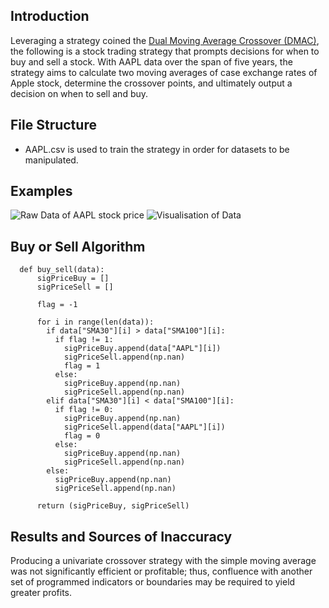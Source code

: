 ﻿## Introduction

Leveraging a strategy coined the [Dual Moving Average Crossover (DMAC)](https://faculty.fuqua.duke.edu/~charvey/Teaching/BA453_2002/CCAM/CCAM.htm#:~:text=In%20the%20dual%20moving%20average,of%20thought%3A%20Technical%20and%20Value./), the following is a stock trading strategy that prompts decisions for when to buy and sell a stock. With AAPL data over the span of five years, the strategy aims to calculate two moving averages of case exchange rates of Apple stock, determine the crossover points, and ultimately output a decision on when to sell and buy.

## File Structure

 - AAPL.csv is used to train the strategy in order for datasets to be
   manipulated.

## Examples

![Raw Data of AAPL stock price](https://pasteboard.co/MFf9eI5CPfTf.png)
![Visualisation of Data](https://pasteboard.co/fnOikmVQQBRY.png)

## Buy or Sell Algorithm

  

      def buy_sell(data):
	      sigPriceBuy = []
	      sigPriceSell = []
	    
	      flag = -1
	    
	      for i in range(len(data)):
	        if data["SMA30"][i] > data["SMA100"][i]:
	          if flag != 1:
	            sigPriceBuy.append(data["AAPL"][i])
	            sigPriceSell.append(np.nan)
	            flag = 1
	          else:
	            sigPriceBuy.append(np.nan)
	            sigPriceSell.append(np.nan)
	        elif data["SMA30"][i] < data["SMA100"][i]:
	          if flag != 0:
	            sigPriceBuy.append(np.nan)
	            sigPriceSell.append(data["AAPL"][i])
	            flag = 0
	          else:
	            sigPriceBuy.append(np.nan)
	            sigPriceSell.append(np.nan)
	        else:
	          sigPriceBuy.append(np.nan)
	          sigPriceSell.append(np.nan)
	    
	      return (sigPriceBuy, sigPriceSell)


## Results and Sources of Inaccuracy

Producing a univariate crossover strategy with the simple moving average was not significantly efficient or profitable; thus, confluence with another set of programmed indicators or boundaries may be required to yield greater profits. 
